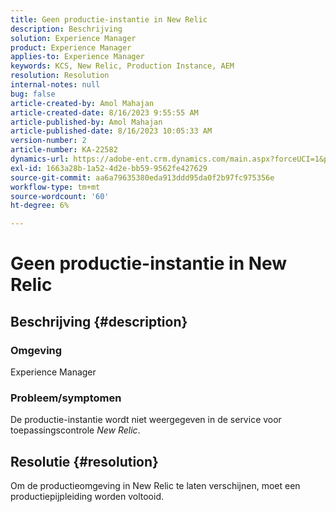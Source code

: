 ```yaml
---
title: Geen productie-instantie in New Relic
description: Beschrijving
solution: Experience Manager
product: Experience Manager
applies-to: Experience Manager
keywords: KCS, New Relic, Production Instance, AEM
resolution: Resolution
internal-notes: null
bug: false
article-created-by: Amol Mahajan
article-created-date: 8/16/2023 9:55:55 AM
article-published-by: Amol Mahajan
article-published-date: 8/16/2023 10:05:33 AM
version-number: 2
article-number: KA-22582
dynamics-url: https://adobe-ent.crm.dynamics.com/main.aspx?forceUCI=1&pagetype=entityrecord&etn=knowledgearticle&id=73509313-1b3c-ee11-bdf4-6045bd006079
exl-id: 1663a28b-1a52-4d2e-bb59-9562fe427629
source-git-commit: aa6a79635380eda913ddd95da0f2b97fc975356e
workflow-type: tm+mt
source-wordcount: '60'
ht-degree: 6%

---
```


# Geen productie-instantie in New Relic

## Beschrijving {#description}


### <b>Omgeving</b>

Experience Manager



### <b>Probleem/symptomen</b>

De productie-instantie wordt niet weergegeven in de service voor toepassingscontrole *New Relic*.


## Resolutie {#resolution}


Om de productieomgeving in New Relic te laten verschijnen, moet een productiepijpleiding worden voltooid.
